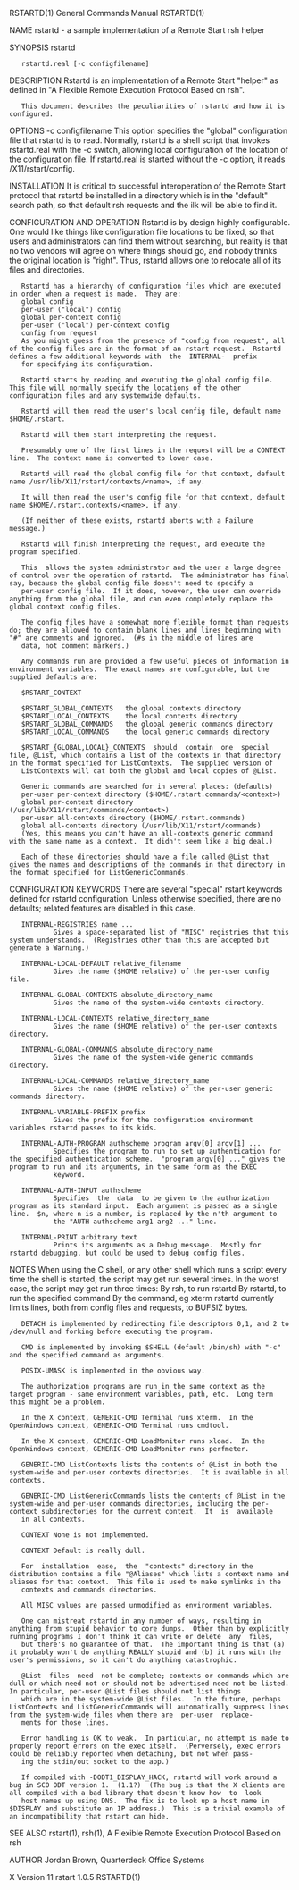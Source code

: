 RSTARTD(1)                                                                                 General Commands Manual                                                                                 RSTARTD(1)

NAME
       rstartd - a sample implementation of a Remote Start rsh helper

SYNOPSIS
       rstartd

       rstartd.real [-c configfilename]

DESCRIPTION
       Rstartd is an implementation of a Remote Start "helper" as defined in "A Flexible Remote Execution Protocol Based on rsh".

       This document describes the peculiarities of rstartd and how it is configured.

OPTIONS
       -c configfilename
               This option specifies the "global" configuration file that rstartd is to read.  Normally, rstartd is a shell script that invokes rstartd.real with the -c switch, allowing local configuration
               of the location of the configuration file.  If rstartd.real is started without the -c option, it reads /X11/rstart/config.

INSTALLATION
       It is critical to successful interoperation of the Remote Start protocol that rstartd be installed in a directory which is in the "default" search path, so that default rsh requests and the ilk will
       be able to find it.

CONFIGURATION AND OPERATION
       Rstartd  is by design highly configurable.  One would like things like configuration file locations to be fixed, so that users and administrators can find them without searching, but reality is that
       no two vendors will agree on where things should go, and nobody thinks the original location is "right".  Thus, rstartd allows one to relocate all of its files and directories.

       Rstartd has a hierarchy of configuration files which are executed in order when a request is made.  They are:
       global config
       per-user ("local") config
       global per-context config
       per-user ("local") per-context config
       config from request
       As you might guess from the presence of "config from request", all of the config files are in the format of an rstart request.  Rstartd defines a few additional keywords with  the  INTERNAL-  prefix
       for specifying its configuration.

       Rstartd starts by reading and executing the global config file.  This file will normally specify the locations of the other configuration files and any systemwide defaults.

       Rstartd will then read the user's local config file, default name $HOME/.rstart.

       Rstartd will then start interpreting the request.

       Presumably one of the first lines in the request will be a CONTEXT line.  The context name is converted to lower case.

       Rstartd will read the global config file for that context, default name /usr/lib/X11/rstart/contexts/<name>, if any.

       It will then read the user's config file for that context, default name $HOME/.rstart.contexts/<name>, if any.

       (If neither of these exists, rstartd aborts with a Failure message.)

       Rstartd will finish interpreting the request, and execute the program specified.

       This  allows the system administrator and the user a large degree of control over the operation of rstartd.  The administrator has final say, because the global config file doesn't need to specify a
       per-user config file.  If it does, however, the user can override anything from the global file, and can even completely replace the global context config files.

       The config files have a somewhat more flexible format than requests do; they are allowed to contain blank lines and lines beginning with "#" are comments and ignored.  (#s in the middle of lines are
       data, not comment markers.)

       Any commands run are provided a few useful pieces of information in environment variables.  The exact names are configurable, but the supplied defaults are:

       $RSTART_CONTEXT

       $RSTART_GLOBAL_CONTEXTS   the global contexts directory
       $RSTART_LOCAL_CONTEXTS    the local contexts directory
       $RSTART_GLOBAL_COMMANDS   the global generic commands directory
       $RSTART_LOCAL_COMMANDS    the local generic commands directory

       $RSTART_{GLOBAL,LOCAL}_CONTEXTS  should  contain  one  special file, @List, which contains a list of the contexts in that directory in the format specified for ListContexts.  The supplied version of
       ListContexts will cat both the global and local copies of @List.

       Generic commands are searched for in several places: (defaults)
       per-user per-context directory ($HOME/.rstart.commands/<context>)
       global per-context directory (/usr/lib/X11/rstart/commands/<context>)
       per-user all-contexts directory ($HOME/.rstart.commands)
       global all-contexts directory (/usr/lib/X11/rstart/commands)
       (Yes, this means you can't have an all-contexts generic command with the same name as a context.  It didn't seem like a big deal.)

       Each of these directories should have a file called @List that gives the names and descriptions of the commands in that directory in the format specified for ListGenericCommands.

CONFIGURATION KEYWORDS
       There are several "special" rstart keywords defined for rstartd configuration.  Unless otherwise specified, there are no defaults; related features are disabled in this case.

       INTERNAL-REGISTRIES name ...
               Gives a space-separated list of "MISC" registries that this system understands.  (Registries other than this are accepted but generate a Warning.)

       INTERNAL-LOCAL-DEFAULT relative_filename
               Gives the name ($HOME relative) of the per-user config file.

       INTERNAL-GLOBAL-CONTEXTS absolute_directory_name
               Gives the name of the system-wide contexts directory.

       INTERNAL-LOCAL-CONTEXTS relative_directory_name
               Gives the name ($HOME relative) of the per-user contexts directory.

       INTERNAL-GLOBAL-COMMANDS absolute_directory_name
               Gives the name of the system-wide generic commands directory.

       INTERNAL-LOCAL-COMMANDS relative_directory_name
               Gives the name ($HOME relative) of the per-user generic commands directory.

       INTERNAL-VARIABLE-PREFIX prefix
               Gives the prefix for the configuration environment variables rstartd passes to its kids.

       INTERNAL-AUTH-PROGRAM authscheme program argv[0] argv[1] ...
               Specifies the program to run to set up authentication for the specified authentication scheme.  "program argv[0] ..." gives the program to run and its arguments, in the same form as the EXEC
               keyword.

       INTERNAL-AUTH-INPUT authscheme
               Specifies  the  data  to be given to the authorization program as its standard input.  Each argument is passed as a single line.  $n, where n is a number, is replaced by the n'th argument to
               the "AUTH authscheme arg1 arg2 ..." line.

       INTERNAL-PRINT arbitrary text
               Prints its arguments as a Debug message.  Mostly for rstartd debugging, but could be used to debug config files.

NOTES
       When using the C shell, or any other shell which runs a script every time the shell is started, the script may get run several times.  In the worst case, the script may get run three times:
       By rsh, to run rstartd
       By rstartd, to run the specified command
       By the command, eg xterm
       rstartd currently limits lines, both from config files and requests, to BUFSIZ bytes.

       DETACH is implemented by redirecting file descriptors 0,1, and 2 to /dev/null and forking before executing the program.

       CMD is implemented by invoking $SHELL (default /bin/sh) with "-c" and the specified command as arguments.

       POSIX-UMASK is implemented in the obvious way.

       The authorization programs are run in the same context as the target program - same environment variables, path, etc.  Long term this might be a problem.

       In the X context, GENERIC-CMD Terminal runs xterm.  In the OpenWindows context, GENERIC-CMD Terminal runs cmdtool.

       In the X context, GENERIC-CMD LoadMonitor runs xload.  In the OpenWindows context, GENERIC-CMD LoadMonitor runs perfmeter.

       GENERIC-CMD ListContexts lists the contents of @List in both the system-wide and per-user contexts directories.  It is available in all contexts.

       GENERIC-CMD ListGenericCommands lists the contents of @List in the system-wide and per-user commands directories, including the per-context subdirectories for the current context.  It  is  available
       in all contexts.

       CONTEXT None is not implemented.

       CONTEXT Default is really dull.

       For  installation  ease,  the  "contexts" directory in the distribution contains a file "@Aliases" which lists a context name and aliases for that context.  This file is used to make symlinks in the
       contexts and commands directories.

       All MISC values are passed unmodified as environment variables.

       One can mistreat rstartd in any number of ways, resulting in anything from stupid behavior to core dumps.  Other than by explicitly running programs I don't think it can write or delete  any  files,
       but there's no guarantee of that.  The important thing is that (a) it probably won't do anything REALLY stupid and (b) it runs with the user's permissions, so it can't do anything catastrophic.

       @List  files  need  not be complete; contexts or commands which are dull or which need not or should not be advertised need not be listed.  In particular, per-user @List files should not list things
       which are in the system-wide @List files.  In the future, perhaps ListContexts and ListGenericCommands will automatically suppress lines from the system-wide files when there are  per-user  replace‐
       ments for those lines.

       Error handling is OK to weak.  In particular, no attempt is made to properly report errors on the exec itself.  (Perversely, exec errors could be reliably reported when detaching, but not when pass‐
       ing the stdin/out socket to the app.)

       If compiled with -DODT1_DISPLAY_HACK, rstartd will work around a bug in SCO ODT version 1.  (1.1?)  (The bug is that the X clients are all compiled with a bad library that doesn't know how  to  look
       host names up using DNS.  The fix is to look up a host name in $DISPLAY and substitute an IP address.)  This is a trivial example of an incompatibility that rstart can hide.

SEE ALSO
       rstart(1), rsh(1), A Flexible Remote Execution Protocol Based on rsh

AUTHOR
       Jordan Brown, Quarterdeck Office Systems

X Version 11                                                                                     rstart 1.0.5                                                                                      RSTARTD(1)
